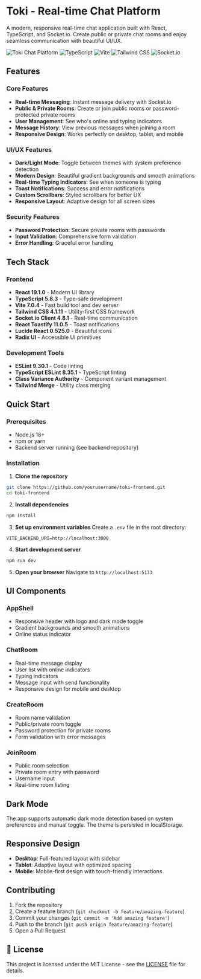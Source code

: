 #  Toki - Real-time Chat Platform

A modern, responsive real-time chat application built with React, TypeScript, and Socket.io. Create public or private chat rooms and enjoy seamless communication with beautiful UI/UX.

![Toki Chat Platform](https://img.shields.io/badge/React-19.1.0-blue?style=for-the-badge&logo=react)
![TypeScript](https://img.shields.io/badge/TypeScript-5.8.3-blue?style=for-the-badge&logo=typescript)
![Vite](https://img.shields.io/badge/Vite-7.0.4-purple?style=for-the-badge&logo=vite)
![Tailwind CSS](https://img.shields.io/badge/Tailwind_CSS-4.1.11-38B2AC?style=for-the-badge&logo=tailwind-css)
![Socket.io](https://img.shields.io/badge/Socket.io-4.8.1-010101?style=for-the-badge&logo=socket.io)

##  Features

###  Core Features
- **Real-time Messaging**: Instant message delivery with Socket.io
- **Public & Private Rooms**: Create or join public rooms or password-protected private rooms
- **User Management**: See who's online and typing indicators
- **Message History**: View previous messages when joining a room
- **Responsive Design**: Works perfectly on desktop, tablet, and mobile

###  UI/UX Features
- **Dark/Light Mode**: Toggle between themes with system preference detection
- **Modern Design**: Beautiful gradient backgrounds and smooth animations
- **Real-time Typing Indicators**: See when someone is typing
- **Toast Notifications**: Success and error notifications
- **Custom Scrollbars**: Styled scrollbars for better UX
- **Responsive Layout**: Adaptive design for all screen sizes

###  Security Features
- **Password Protection**: Secure private rooms with passwords
- **Input Validation**: Comprehensive form validation
- **Error Handling**: Graceful error handling

##  Tech Stack

### Frontend
- **React 19.1.0** - Modern UI library
- **TypeScript 5.8.3** - Type-safe development
- **Vite 7.0.4** - Fast build tool and dev server
- **Tailwind CSS 4.1.11** - Utility-first CSS framework
- **Socket.io Client 4.8.1** - Real-time communication
- **React Toastify 11.0.5** - Toast notifications
- **Lucide React 0.525.0** - Beautiful icons
- **Radix UI** - Accessible UI primitives

### Development Tools
- **ESLint 9.30.1** - Code linting
- **TypeScript ESLint 8.35.1** - TypeScript linting
- **Class Variance Authority** - Component variant management
- **Tailwind Merge** - Utility class merging

##  Quick Start

### Prerequisites
- Node.js 18+ 
- npm or yarn
- Backend server running (see backend repository)

### Installation

1. **Clone the repository**
```bash
git clone https://github.com/yourusername/toki-frontend.git
cd toki-frontend
```

2. **Install dependencies**
```bash
npm install
```

3. **Set up environment variables**
Create a `.env` file in the root directory:
```env
VITE_BACKEND_URI=http://localhost:3000
```

4. **Start development server**
```bash
npm run dev
```

5. **Open your browser**
Navigate to `http://localhost:5173`





##  UI Components

### AppShell
- Responsive header with logo and dark mode toggle
- Gradient backgrounds and smooth animations
- Online status indicator

### ChatRoom
- Real-time message display
- User list with online indicators
- Typing indicators
- Message input with send functionality
- Responsive design for mobile and desktop

### CreateRoom
- Room name validation
- Public/private room toggle
- Password protection for private rooms
- Form validation with error messages

### JoinRoom
- Public room selection
- Private room entry with password
- Username input
- Real-time room listing

##  Dark Mode

The app supports automatic dark mode detection based on system preferences and manual toggle. The theme is persisted in localStorage.

##  Responsive Design

- **Desktop**: Full-featured layout with sidebar
- **Tablet**: Adaptive layout with optimized spacing
- **Mobile**: Mobile-first design with touch-friendly interactions



##  Contributing

1. Fork the repository
2. Create a feature branch (`git checkout -b feature/amazing-feature`)
3. Commit your changes (`git commit -m 'Add amazing feature'`)
4. Push to the branch (`git push origin feature/amazing-feature`)
5. Open a Pull Request

## 📄 License

This project is licensed under the MIT License - see the [LICENSE](LICENSE) file for details.

